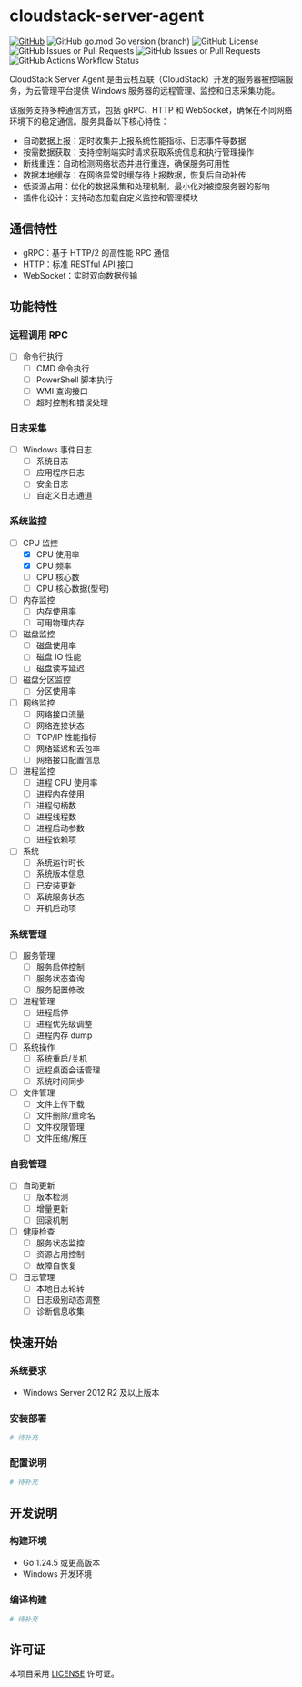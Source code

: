 # cloudstack-server-agent

[![GitHub](https://camo.githubusercontent.com/1e4b67c04239c3dd635207b75c841e801dcf80d5d4a4bdc815672b4c50549ea5/68747470733a2f2f696d672e736869656c64732e696f2f62616467652f2d4769746875622d3030303f7374796c653d666c6174266c6f676f3d476974687562266c6f676f436f6c6f723d7768697465)](https://github.com/cloudstack-tech/cloudstack-server-agent)
![GitHub go.mod Go version (branch)](https://img.shields.io/github/go-mod/go-version/cloudstack-tech/cloudstack-server-agent/master)
![GitHub License](https://img.shields.io/github/license/cloudstack-tech/cloudstack-server-agent)
![GitHub Issues or Pull Requests](https://img.shields.io/github/issues/cloudstack-tech/cloudstack-server-agent)
![GitHub Issues or Pull Requests](https://img.shields.io/github/issues-pr/cloudstack-tech/cloudstack-server-agent)
![GitHub Actions Workflow Status](https://img.shields.io/github/actions/workflow/status/cloudstack-tech/cloudstack-server-agent/go.yml?color=%2325c0a1)

CloudStack Server Agent 是由云栈互联（CloudStack）开发的服务器被控端服务，为云管理平台提供 Windows 服务器的远程管理、监控和日志采集功能。

该服务支持多种通信方式，包括 gRPC、HTTP 和 WebSocket，确保在不同网络环境下的稳定通信。服务具备以下核心特性：

- 自动数据上报：定时收集并上报系统性能指标、日志事件等数据
- 按需数据获取：支持控制端实时请求获取系统信息和执行管理操作
- 断线重连：自动检测网络状态并进行重连，确保服务可用性
- 数据本地缓存：在网络异常时缓存待上报数据，恢复后自动补传
- 低资源占用：优化的数据采集和处理机制，最小化对被控服务器的影响
- 插件化设计：支持动态加载自定义监控和管理模块

## 通信特性

- gRPC：基于 HTTP/2 的高性能 RPC 通信
- HTTP：标准 RESTful API 接口
- WebSocket：实时双向数据传输

## 功能特性

### 远程调用 RPC

- [ ] 命令行执行
  - [ ] CMD 命令执行
  - [ ] PowerShell 脚本执行
  - [ ] WMI 查询接口
  - [ ] 超时控制和错误处理

### 日志采集

- [ ] Windows 事件日志
  - [ ] 系统日志
  - [ ] 应用程序日志
  - [ ] 安全日志
  - [ ] 自定义日志通道

### 系统监控

- [ ] CPU 监控
  - [x] CPU 使用率
  - [x] CPU 频率
  - [ ] CPU 核心数
  - [ ] CPU 核心数据(型号)
- [ ] 内存监控
  - [ ] 内存使用率
  - [ ] 可用物理内存
  <!-- - [ ] 页面交换率
  - [ ] 页面文件使用情况 -->
- [ ] 磁盘监控
  - [ ] 磁盘使用率
  - [ ] 磁盘 IO 性能
  - [ ] 磁盘读写延迟
- [ ] 磁盘分区监控
  - [ ] 分区使用率
- [ ] 网络监控
  - [ ] 网络接口流量
  - [ ] 网络连接状态
  - [ ] TCP/IP 性能指标
  - [ ] 网络延迟和丢包率
  - [ ] 网络接口配置信息
- [ ] 进程监控
  - [ ] 进程 CPU 使用率
  - [ ] 进程内存使用
  - [ ] 进程句柄数
  - [ ] 进程线程数
  - [ ] 进程启动参数
  - [ ] 进程依赖项
- [ ] 系统
  - [ ] 系统运行时长
  - [ ] 系统版本信息
  - [ ] 已安装更新
  - [ ] 系统服务状态
  - [ ] 开机启动项

### 系统管理

- [ ] 服务管理
  - [ ] 服务启停控制
  - [ ] 服务状态查询
  - [ ] 服务配置修改
- [ ] 进程管理
  - [ ] 进程启停
  - [ ] 进程优先级调整
  - [ ] 进程内存 dump
- [ ] 系统操作
  - [ ] 系统重启/关机
  - [ ] 远程桌面会话管理
  - [ ] 系统时间同步
- [ ] 文件管理
  - [ ] 文件上传下载
  - [ ] 文件删除/重命名
  - [ ] 文件权限管理
  - [ ] 文件压缩/解压

### 自我管理

- [ ] 自动更新
  - [ ] 版本检测
  - [ ] 增量更新
  - [ ] 回滚机制
- [ ] 健康检查
  - [ ] 服务状态监控
  - [ ] 资源占用控制
  - [ ] 故障自恢复
- [ ] 日志管理
  - [ ] 本地日志轮转
  - [ ] 日志级别动态调整
  - [ ] 诊断信息收集

## 快速开始

### 系统要求

- Windows Server 2012 R2 及以上版本

### 安装部署

```bash
# 待补充
```

### 配置说明

```yaml
# 待补充
```

## 开发说明

### 构建环境

- Go 1.24.5 或更高版本
- Windows 开发环境

### 编译构建

```bash
# 待补充
```

## 许可证

本项目采用 [LICENSE](LICENSE) 许可证。
